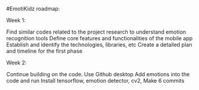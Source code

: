 #EmotiKidz roadmap:

Week 1:

 Find similar codes related to the project
 research to understand emotion recognition tools
 Define core features and functionalities of the mobile app
 Establish and identify the technologies, libraries, etc
 Create a detailed plan and timeline for the first phase
 
Week 2:

 Continue building on the code.
 Use Github desktop
 Add emotions into the code and run
 Install tensorflow, emotion detector, cv2,
 Make 6 commits
